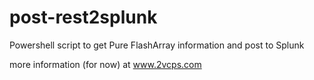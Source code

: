 # post-rest2splunk
Powershell script to get Pure FlashArray information and post to Splunk

more information (for now) at www.2vcps.com
